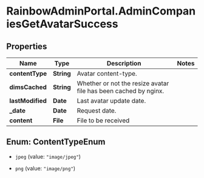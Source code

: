 # RainbowAdminPortal.AdminCompaniesGetAvatarSuccess

## Properties

Name | Type | Description | Notes
------------ | ------------- | ------------- | -------------
**contentType** | **String** | Avatar content-type. | 
**dimsCached** | **String** | Whether or not the resize avatar file has been cached by nginx. | 
**lastModified** | **Date** | Last avatar update date. | 
**_date** | **Date** | Request date. | 
**content** | **File** | File to be received | 



## Enum: ContentTypeEnum


* `jpeg` (value: `"image/jpeg"`)

* `png` (value: `"image/png"`)




